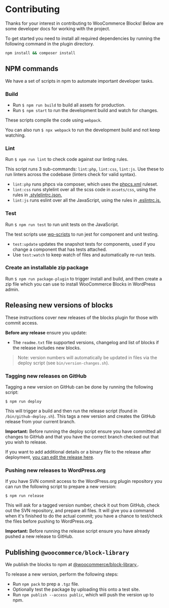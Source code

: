 # Contributing

Thanks for your interest in contributing to WooCommerce Blocks! Below are some developer docs for working with the project.

To get started you need to install all required dependencies by running the following command in the plugin directory.

```bash
npm install && composer install
```

## NPM commands

We have a set of scripts in npm to automate important developer tasks.

### Build

- Run `$ npm run build` to build all assets for production.
- Run `$ npm start` to run the development build and watch for changes.

These scripts compile the code using `webpack`.

You can also run `$ npx webpack` to run the development build and not keep watching.

### Lint

Run `$ npm run lint` to check code against our linting rules.

This script runs 3 sub-commands: `lint:php`, `lint:css`, `lint:js`. Use these to run linters across the codebase (linters check for valid syntax).

- `lint:php` runs phpcs via composer, which uses the [phpcs.xml](https://github.com/woocommerce/woocommerce-gutenberg-products-block/blob/master/phpcs.xml) ruleset.
- `lint:css` runs stylelint over all the scss code in `assets/css`, using the rules in [.stylelintrc.json.](https://github.com/woocommerce/woocommerce-gutenberg-products-block/blob/master/.stylelintrc.json)
- `lint:js` runs eslint over all the JavaScript, using the rules in [.eslintrc.js.](https://github.com/woocommerce/woocommerce-gutenberg-products-block/blob/master/.eslintrc.js)

### Test

Run `$ npm run test` to run unit tests on the JavaScript.

The test scripts use [wp-scripts](https://github.com/WordPress/gutenberg/tree/master/packages/scripts) to run jest for component and unit testing.

- `test:update` updates the snapshot tests for components, used if you change a component that has tests attached.
- Use `test:watch` to keep watch of files and automatically re-run tests.

### Create an installable zip package

Run `$ npm run package-plugin` to trigger install and build, and then create a zip file which you can use to install WooCommerce Blocks in WordPress admin.

## Releasing new versions of blocks

These instructions cover new releases of the blocks plugin for those with commit access.

**Before any release** ensure you update:

- The `readme.txt` file supported versions, changelog and list of blocks if the release includes new blocks.

> Note: version numbers will automatically be updated in files via the deploy script (see `bin/version-changes.sh`).

### Tagging new releases on GitHub

Tagging a new version on GitHub can be done by running the following script:

```shell
$ npm run deploy
```

This will trigger a build and then run the release script (found in `/bin/github-deploy.sh`). This tags a new version and creates the GitHub release from your current branch.

__Important:__ Before running the deploy script ensure you have committed all changes to GitHub and that you have the correct branch checked out that you wish to release.

If you want to add additional details or a binary file to the release after deployment, [you can edit the release here](https://github.com/woocommerce/woocommerce-gutenberg-products-block/releases).

### Pushing new releases to WordPress.org

If you have SVN commit access to the WordPress.org plugin repository you can run the following script to prepare a new version:

```shell
$ npm run release
```

This will ask for a tagged version number, check it out from GitHub, check out the SVN repository, and prepare all files. It will give you a command when it's finished to do the actual commit; you have a chance to test/check the files before pushing to WordPress.org.

__Important:__ Before running the release script ensure you have already pushed a new release to GitHub.

## Publishing `@woocommerce/block-library`

We publish the blocks to npm at [@woocommerce/block-library,](https://www.npmjs.com/package/@woocommerce/block-library).

To release a new version, perform the following steps:

- Run `npm pack` to prep a `.tgz` file.
- Optionally test the package by uploading this onto a test site.
- Run `npm publish --access public`, which will push the version up to npm.
